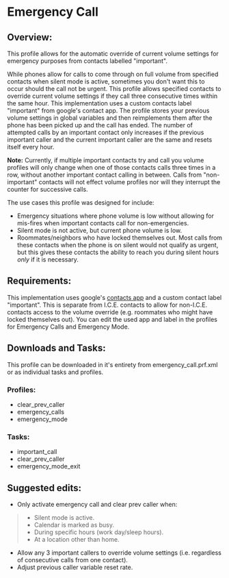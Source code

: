 # Emergency Call  
## Overview:    
This profile allows for the automatic override of current volume settings for emergency purposes from contacts labelled "important".  
  
While phones allow for calls to come through on full volume from specified contacts when silent mode is active,
sometimes you don't want this to occur should the call not be urgent. This profile allows specified contacts to
override current volume settings if they call three consecutive times within the same hour. This implementation uses
a custom contacts label "important" from google's contact app. The profile stores your previous volume settings in
global variables and then reimplements them after the phone has been picked up and the call has ended. The number of 
attempted calls by an important contact only increases if the previous important caller and the current important caller
are the same and resets itself every hour.  

**Note:** Currently, if multiple important contacts try and call you volume profiles will only change when one of those contacts 
calls three times in a row, without another important contact calling in between. Calls from "non-important" contacts will not effect
volume profiles nor will they interrupt the counter for successive calls.  
  
The use cases this profile was designed for include:  
- Emergency situations where phone volume is low without allowing for mis-fires when important contacts call for non-emergencies.
- Silent mode is not active, but current phone volume is low.  
- Roommates/neighbors who have locked themselves out. Most calls from these contacts when the phone is on silent would not qualify as urgent, 
but this gives these contacts the ability to reach you during silent hours _only_ if it is necessary.
  
## Requirements:  
  
This implementation uses google's [contacts app](https://play.google.com/store/apps/details?id=com.google.android.contacts) and a custom
contact label "important". This is separate from I.C.E. contacts to allow for non-I.C.E. contacts access to the volume override (e.g. roommates
who might have locked themselves out). You can edit the used app and label in the profiles for Emergency Calls and Emergency Mode.


## Downloads and Tasks:  
  
This profile can be downloaded in it's entirety from emergency_call.prf.xml or as individual tasks and profiles.  
  
### Profiles:  
- clear_prev_caller  
- emergency_calls  
- emergency_mode  
  
### Tasks:  
- important_call  
- clear_prev_caller  
- emergency_mode_exit  
  
## Suggested edits:  
- Only activate emergency call and clear prev caller when:  
> - Silent mode is active.  
> - Calendar is marked as busy.  
> - During specific hours (work day/sleep hours).
> - At a location other than home.
- Allow any 3 important callers to override volume settings (i.e. regardless of consecutive calls from one contact).
- Adjust previous caller variable reset rate.
